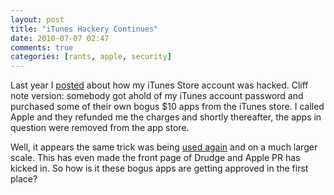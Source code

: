 ```yaml
---
layout: post  
title: "iTunes Hackery Continues"  
date: 2010-07-07 02:47  
comments: true  
categories: [rants, apple, security]
---
```


Last year I [posted][1] about how my iTunes Store account was hacked. Cliff note version: somebody got ahold of my iTunes account password and purchased some of their own bogus $10 apps from the iTunes store. I called Apple and they refunded me the charges and shortly thereafter, the apps in question were removed from the app store.

Well, it appears the same trick was being [used again][2] and on a much larger scale. This has even made the front page of Drudge and Apple PR has kicked in. So how is it these bogus apps are getting approved in the first place? 

[1]: http://www.nealsheeran.com/archives/2009/08/my_hacked_itune.html
[2]: http://www.engadget.com/2010/07/06/apple-responds-on-itunes-fraud-vaguely-confirms-said-fraud/

